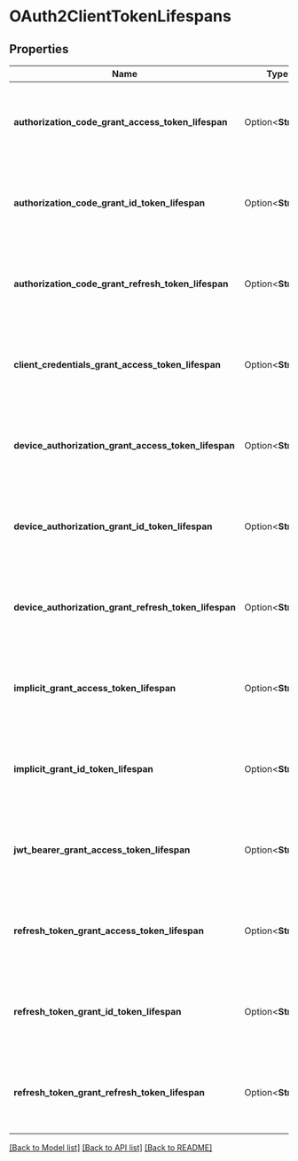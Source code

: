 # OAuth2ClientTokenLifespans

## Properties

Name | Type | Description | Notes
------------ | ------------- | ------------- | -------------
**authorization_code_grant_access_token_lifespan** | Option<**String**> | Specify a time duration in milliseconds, seconds, minutes, hours. | [optional]
**authorization_code_grant_id_token_lifespan** | Option<**String**> | Specify a time duration in milliseconds, seconds, minutes, hours. | [optional]
**authorization_code_grant_refresh_token_lifespan** | Option<**String**> | Specify a time duration in milliseconds, seconds, minutes, hours. | [optional]
**client_credentials_grant_access_token_lifespan** | Option<**String**> | Specify a time duration in milliseconds, seconds, minutes, hours. | [optional]
**device_authorization_grant_access_token_lifespan** | Option<**String**> | Specify a time duration in milliseconds, seconds, minutes, hours. | [optional]
**device_authorization_grant_id_token_lifespan** | Option<**String**> | Specify a time duration in milliseconds, seconds, minutes, hours. | [optional]
**device_authorization_grant_refresh_token_lifespan** | Option<**String**> | Specify a time duration in milliseconds, seconds, minutes, hours. | [optional]
**implicit_grant_access_token_lifespan** | Option<**String**> | Specify a time duration in milliseconds, seconds, minutes, hours. | [optional]
**implicit_grant_id_token_lifespan** | Option<**String**> | Specify a time duration in milliseconds, seconds, minutes, hours. | [optional]
**jwt_bearer_grant_access_token_lifespan** | Option<**String**> | Specify a time duration in milliseconds, seconds, minutes, hours. | [optional]
**refresh_token_grant_access_token_lifespan** | Option<**String**> | Specify a time duration in milliseconds, seconds, minutes, hours. | [optional]
**refresh_token_grant_id_token_lifespan** | Option<**String**> | Specify a time duration in milliseconds, seconds, minutes, hours. | [optional]
**refresh_token_grant_refresh_token_lifespan** | Option<**String**> | Specify a time duration in milliseconds, seconds, minutes, hours. | [optional]

[[Back to Model list]](../README.md#documentation-for-models) [[Back to API list]](../README.md#documentation-for-api-endpoints) [[Back to README]](../README.md)


